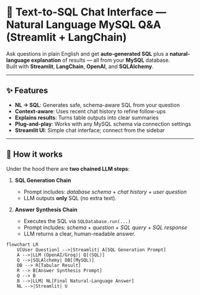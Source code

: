 # 🧠 Text-to-SQL Chat Interface — Natural Language MySQL Q&A (Streamlit + LangChain)

Ask questions in plain English and get **auto-generated SQL** plus a **natural-language explanation** of results — all from your **MySQL** database.  
Built with **Streamlit**, **LangChain**, **OpenAI**, and **SQLAlchemy**.

---

## ✨ Features

- **NL → SQL**: Generates safe, schema-aware SQL from your question
- **Context-aware**: Uses recent chat history to refine follow-ups
- **Explains results**: Turns table outputs into clear summaries
- **Plug-and-play**: Works with any MySQL schema via connection settings
- **Streamlit UI**: Simple chat interface; connect from the sidebar

---

## 🧠 How it works

Under the hood there are **two chained LLM steps**:

1) **SQL Generation Chain**  
   - Prompt includes: *database schema* + *chat history* + *user question*  
   - LLM outputs **only** SQL (no extra text).

2) **Answer Synthesis Chain**  
   - Executes the SQL via `SQLDatabase.run(...)`  
   - Prompt includes: *schema* + *question* + *SQL query* + *SQL response*  
   - LLM returns a clear, human-readable answer.

```mermaid
flowchart LR
    U[User Question] -->|Streamlit| A[SQL Generation Prompt]
    A -->|LLM (OpenAI/Groq)| Q[(SQL)]
    Q -->|SQLAlchemy| DB[(MySQL)]
    DB --> R[Tabular Result]
    R --> B[Answer Synthesis Prompt]
    Q --> B
    B -->|LLM| NL[Final Natural-Language Answer]
    NL -->|Streamlit| U
